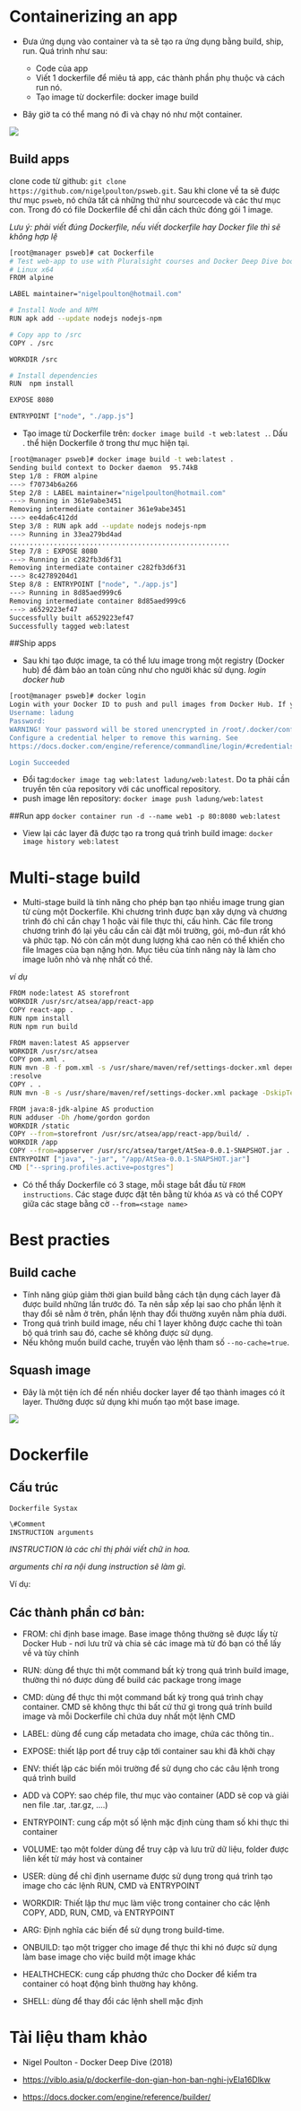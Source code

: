 # Containerizing an app
- Đưa ứng dụng vào container và ta sẽ tạo ra ứng dụng bằng build, ship, run. Quá trình như sau:
  - Code của app
  - Viết 1 dockerfile để miêu tả app, các thành phần phụ thuộc và cách run nó.
  - Tạo image từ dockerfile: docker image build 
 
- 	Bây giờ ta có thể mang nó đi và chạy nó như một container.
 
 <img src="https://i.imgur.com/aBcOXGr.png">
 
 ## Build apps
 
 clone code từ github: `git clone https://github.com/nigelpoulton/psweb.git`. Sau khi clone về ta sẽ được thư mục `psweb`, nó chứa tất cả những thứ như sourcecode và các thư mục con. Trong đó có file Dockerfile để chỉ dẫn cách thức đóng gói 1 image.

*Lưu ý: phải viết đúng Dockerfile, nếu viết dockerfile hay Docker file thì sẽ không hợp lệ*

 ```sh
 [root@manager psweb]# cat Dockerfile 
# Test web-app to use with Pluralsight courses and Docker Deep Dive book
# Linux x64
FROM alpine

LABEL maintainer="nigelpoulton@hotmail.com"

# Install Node and NPM
RUN apk add --update nodejs nodejs-npm

# Copy app to /src
COPY . /src

WORKDIR /src

# Install dependencies
RUN  npm install

EXPOSE 8080

ENTRYPOINT ["node", "./app.js"]
 ```
 
 - Tạo image từ Dockerfile trên: `docker image build -t web:latest .`. Dấu . thể hiện Dockerfile ở trong thư mục hiện tại.
 
 ```sh
 [root@manager psweb]# docker image build -t web:latest .
Sending build context to Docker daemon  95.74kB
Step 1/8 : FROM alpine
 ---> f70734b6a266
Step 2/8 : LABEL maintainer="nigelpoulton@hotmail.com"
 ---> Running in 361e9abe3451
Removing intermediate container 361e9abe3451
 ---> ee4da6c412dd
Step 3/8 : RUN apk add --update nodejs nodejs-npm
 ---> Running in 33ea279bd4ad
.......................................................
Step 7/8 : EXPOSE 8080
 ---> Running in c282fb3d6f31
Removing intermediate container c282fb3d6f31
 ---> 8c42789204d1
Step 8/8 : ENTRYPOINT ["node", "./app.js"]
 ---> Running in 8d85aed999c6
Removing intermediate container 8d85aed999c6
 ---> a6529223ef47
Successfully built a6529223ef47
Successfully tagged web:latest
 ```
 
 ##Ship apps
 - Sau khi tạo được image, ta có thể lưu image trong một registry (Docker hub) để đảm bảo an toàn cũng như cho người khác sử dụng. 
 *login docker hub*
 ```sh
 [root@manager psweb]# docker login
Login with your Docker ID to push and pull images from Docker Hub. If you don't have a Docker ID, head over to https://hub.docker.com to create one.
Username: ladung
Password: 
WARNING! Your password will be stored unencrypted in /root/.docker/config.json.
Configure a credential helper to remove this warning. See
https://docs.docker.com/engine/reference/commandline/login/#credentials-store

Login Succeeded
 ```
 - Đổi tag:`docker image tag web:latest ladung/web:latest`. Do ta phải cần truyền tên của repository với các unoffical repository.
 - push image lên repository: `docker image push ladung/web:latest`
 
 ##Run app
 `docker container run -d --name web1 -p 80:8080 web:latest`

- View lại các layer đã được tạo ra trong quá trình build image: `docker image history web:latest`

# Multi-stage build
- Multi-stage build là tính năng cho phép bạn tạo nhiều image trung gian từ cùng một Dockerfile. Khi chương trình được bạn xây dựng và chương trình đó chỉ cần chạy 1 hoặc vài file thực thi, cấu hình. Các file trong chương trình đó lại yêu cầu cần cài đặt môi trường, gói, mô-đun rất khó và phức tạp. Nó còn cần một dung lượng khá cao nên có thể khiến cho file Images của bạn nặng hơn. Mục tiêu của tính năng này là làm cho image luôn nhỏ và nhẹ nhất có thể.

*ví dụ*
```sh
FROM node:latest AS storefront
WORKDIR /usr/src/atsea/app/react-app
COPY react-app .
RUN npm install
RUN npm run build

FROM maven:latest AS appserver
WORKDIR /usr/src/atsea
COPY pom.xml .
RUN mvn -B -f pom.xml -s /usr/share/maven/ref/settings-docker.xml dependency\
:resolve
COPY . .
RUN mvn -B -s /usr/share/maven/ref/settings-docker.xml package -DskipTests

FROM java:8-jdk-alpine AS production
RUN adduser -Dh /home/gordon gordon
WORKDIR /static
COPY --from=storefront /usr/src/atsea/app/react-app/build/ .
WORKDIR /app
COPY --from=appserver /usr/src/atsea/target/AtSea-0.0.1-SNAPSHOT.jar .
ENTRYPOINT ["java", "-jar", "/app/AtSea-0.0.1-SNAPSHOT.jar"]
CMD ["--spring.profiles.active=postgres"]
```

- Có thể thấy Dockerfile có 3 stage, mỗi stage bắt đầu từ `FROM instructions`. Các stage được đặt tên bằng từ khóa `AS` và có thể COPY giữa các stage bằng cờ `--from=<stage name>`

# Best practies
## Build cache
- Tính năng giúp giảm thời gian build bằng cách tận dụng cách layer đã được build những lần trước đó. Ta nên sắp xếp lại sao cho phần lệnh ít thay đổi sẽ nằm ở trên, phần lệnh thay đổi thường xuyên nằm phía dưới.
- Trong quá trình build image, nếu chỉ 1 layer không được cache thì toàn bộ quá trình sau đó, cache sẽ không được sử dụng.
- Nếu không muốn build cache, truyền vào lệnh tham số `--no-cache=true`.
## Squash image
- Đây là một tiện ích để nến nhiều docker layer để tạo thành images có ít layer. Thường được sử dụng khi muốn tạo một base image.

<img src="https://i.imgur.com/tdNI0VE.png">

# Dockerfile
## Cấu trúc

`Dockerfile Systax`

```sh
\#Comment
INSTRUCTION arguments
```

*INSTRUCTION là các chỉ thị phải viết chữ in hoa.*

*arguments chỉ ra nội dung instruction sẽ làm gì.*

Ví dụ:

## Các thành phần cơ bản:
- FROM: chỉ định base image. Base image thông thường sẽ được lấy từ Docker Hub - nơi lưu trữ và chia sẻ các image mà từ đó bạn có thể lấy về và tùy chỉnh

- RUN: dùng để thực thi một command bất kỳ trong quá trình build image, thường thì nó được dùng để build các package trong image

- CMD: dùng để thực thi một command bất kỳ trong quá trình chạy container. CMD sẽ không thực thi bất cứ thứ gì trong quá trính build image và mỗi Dockerfile chỉ chứa duy nhất một lệnh CMD

- LABEL: dùng để cung cấp metadata cho image, chứa các thông tin..

- EXPOSE: thiết lập port để truy cập tới container sau khi đã khởi chạy

- ENV: thiết lập các biến môi trường để sử dụng cho các câu lệnh trong quá trình build

- ADD và COPY: sao chép file, thư mục vào container (ADD sẽ cop và giải nen file .tar, .tar.gz, ....)

- ENTRYPOINT: cung cấp một số lệnh mặc định cùng tham số khi thực thi container

- VOLUME: tạo một folder dùng để truy cập và lưu trữ dữ liệu, folder được liên kết từ máy host và container

- USER: dùng để chỉ định username được sử dụng trong quá trình tạo image cho các lệnh RUN, CMD và ENTRYPOINT

- WORKDIR: Thiết lập thư mục làm việc trong container cho các lệnh COPY, ADD, RUN, CMD, và ENTRYPOINT

- ARG: Định nghĩa các biến để sử dụng trong build-time.

- ONBUILD: tạo một trigger cho image để thực thi khi nó được sử dụng làm base image cho việc build một image khác

- HEALTHCHECK: cung cấp phương thức cho Docker để kiểm tra container có hoạt động bình thường hay không.

- SHELL: dùng để thay đổi các lệnh shell mặc định

# Tài liệu tham khảo
- Nigel Poulton - Docker Deep Dive (2018)

- https://viblo.asia/p/dockerfile-don-gian-hon-ban-nghi-jvEla16Dlkw

- https://docs.docker.com/engine/reference/builder/